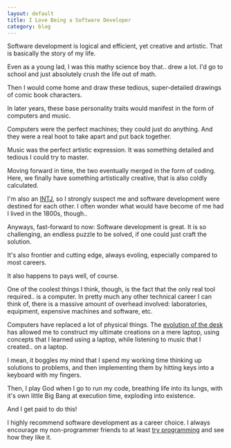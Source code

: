 ```yaml
---
layout: default
title: I Love Being a Software Developer
category: blog
---
```


Software development is logical and efficient, yet creative and artistic. That is basically the story of my life.

Even as a young lad, I was this mathy science boy that.. drew a lot. I'd go to school and just absolutely crush the life out of math. 

Then I would come home and draw these tedious, super-detailed drawings of comic book characters.

In later years, these base personality traits would manifest in the form of computers and music.

Computers were the perfect machines; they could just do anything. And they were a real hoot to take apart and put back together.

Music was the perfect artistic expression. It was something detailed and tedious I could try to master.

Moving forward in time, the two eventually merged in the form of coding. Here, we finally have something artistically creative, that is also coldly calculated.

I'm also an [INTJ](http://www.personalitypage.com/high-level.html), so I strongly suspect me and software development were destined for each other. I often wonder what would have become of me had I lived in the 1800s, though..

Anyways, fast-forward to now: Software development is great. It is so challenging, an endless puzzle to be solved, if one could just craft the solution.

It's also frontier and cutting edge, always evoling, especially compared to most careers. 

It also happens to pays well, of course.

One of the coolest things I think, though, is the fact that the only real tool required.. is a computer. In pretty much any other technical career I can think of, there is a massive amount of overhead involved: laboratories, equipment, expensive machines and software, etc.

Computers have replaced a lot of physical things. The [evolution of the desk](https://www.youtube.com/watch?v=uGI00HV7Cfw) has allowed me to construct my ultimate creations on a mere laptop, using concepts that I learned using a laptop, while listening to music that I created.. on a laptop.

I mean, it boggles my mind that I spend my working time thinking up solutions to problems, and then implementing them by hitting keys into a keyboard with my fingers.

Then, I play God when I go to run my code, breathing life into its lungs, with it's own little Big Bang at execution time, exploding into existence.

And I get paid to do this!

I highly recommend software development as a career choice. I always encourage my non-programmer friends to at least [try programming](http://tryruby.org/levels/1/challenges/0) and see how they like it.